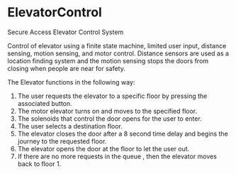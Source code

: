 # ElevatorControl

Secure Access Elevator Control System

Control of elevator using a finite state machine, limited user input, distance sensing, motion sensing, and motor control.
Distance sensors are used as a location finding system and the motion sensing stops the doors from closing when people are near for safety.

The Elevator functions in the following way:
1. The user requests the elevator to a specific floor by pressing the associated button.
2. The motor elevator turns on and moves to the specified floor.
3. The solenoids that control the door opens for the user to enter.
4. The user selects a destination floor.
5. The elevator closes the door after a 8 second time delay and begins the journey to the requested floor.
6. The elevator opens the door at the floor to let the user out.
7. If there are no more requests in the queue , then the elevator moves back to floor 1.
